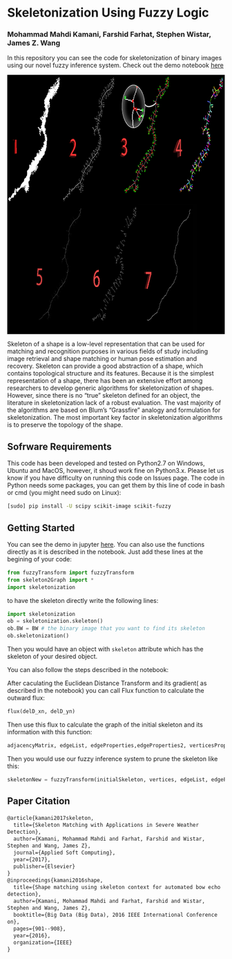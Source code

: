 # Skeletonization Using Fuzzy Logic
### Mohammad Mahdi Kamani, Farshid Farhat, Stephen Wistar, James Z. Wang
In this repository you can see the code for skeletonization of binary images using our novel fuzzy inference system. Check out the demo notebook [here](https://github.com/mmkamani7/Skeletonization/blob/master/Skeletonization.ipynb)

<img src="img/skeletonization.png" height=600px align="middle">

Skeleton of a shape is a low-level representation that can be used for matching and recognition purposes in various fields of study including image retrieval and shape matching or human pose estimation and recovery. Skeleton can provide a good abstraction of a shape, which contains topological structure and its features. Because it is the simplest representation of a shape, there has been an extensive effort among researchers to develop generic algorithms for skeletonization of shapes. However, since there is no “true” skeleton defined for an object, the literature in skeletonization lack of a robust evaluation. The vast majority of the algorithms are based on Blum’s “Grassfire” analogy and formulation for skeletonization. The most important key factor in skeletonization algorithms is to preserve the topology of the shape. 


## Sofrware Requirements
This code has been developed and tested on Python2.7 on Windows, Ubuntu and MacOS, however, it shoud work fine on Python3.x. Please let us know if you have difficulty on running this code on Issues page. The code in Python needs some packages, you can get them by this line of code in bash or cmd (you might need sudo on Linux):

```bash
[sudo] pip install -U scipy scikit-image scikit-fuzzy
```


## Getting Started
You can see the demo in jupyter [here](https://github.com/mmkamani7/Skeletonization/blob/master/Skeletonization.ipynb). You can also use the functions directly as it is described in the notebook. Just add these lines at the begining of your code:

```python
from fuzzyTransform import fuzzyTransform
from skeleton2Graph import *
import skeletonization
```
to have the skeleton directly write the following lines:
```python
import skeletonization
ob = skeletonization.skeleton()
ob.BW = BW # the binary image that you want to find its skeleton
ob.skeletonization()
```
Then you would have an object with ``skeleton`` attribute which has the skeleton of your desired object.

You can also follow the steps described in the notebook:

After caculating the Euclidean Distance Transform and its gradient( as described in the notebook) you can call Flux function to calculate the outward flux:

```python
flux(delD_xn, delD_yn)
```
Then use this flux to calculate the graph of the initial skeleton and its information with this function:
```python
adjacencyMatrix, edgeList, edgeProperties,edgeProperties2, verticesProperties, verticesProperties2, endPoints, branchPoints = skeleton2Graph(initialSkeleton,initialSkeleton*fluxMap)
```
Then you would use our fuzzy inference system to prune the skeleton like this:
```python
skeletonNew = fuzzyTransform(initialSkeleton, vertices, edgeList, edgeProperties, verticesProperties, verticesProperties2, adjacencyMatrix)
```

## Paper Citation
```ref
@article{kamani2017skeleton,
  title={Skeleton Matching with Applications in Severe Weather Detection},
  author={Kamani, Mohammad Mahdi and Farhat, Farshid and Wistar, Stephen and Wang, James Z},
  journal={Applied Soft Computing},
  year={2017},
  publisher={Elsevier}
}
@inproceedings{kamani2016shape,
  title={Shape matching using skeleton context for automated bow echo detection},
  author={Kamani, Mohammad Mahdi and Farhat, Farshid and Wistar, Stephen and Wang, James Z},
  booktitle={Big Data (Big Data), 2016 IEEE International Conference on},
  pages={901--908},
  year={2016},
  organization={IEEE}
}
```
